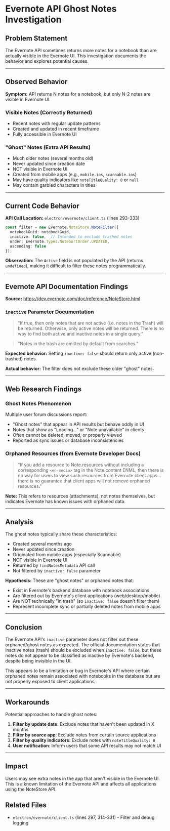# Evernote API Ghost Notes Investigation

## Problem Statement
The Evernote API sometimes returns more notes for a notebook than are actually visible in the Evernote UI. This investigation documents the behavior and explores potential causes.

---

## Observed Behavior

**Symptom:** API returns N notes for a notebook, but only N-2 notes are visible in Evernote UI.

### Visible Notes (Correctly Returned)
- Recent notes with regular update patterns
- Created and updated in recent timeframe
- Fully accessible in Evernote UI

### "Ghost" Notes (Extra API Results)
- Much older notes (several months old)
- Never updated since creation date
- NOT visible in Evernote UI
- Created from mobile apps (e.g., `mobile.ios`, `scannable.ios`)
- May have quality indicators like `noteTitleQuality: 0` or `null`
- May contain garbled characters in titles

---

## Current Code Behavior

**API Call Location:** `electron/evernote/client.ts` (lines 293-333)

```typescript
const filter = new Evernote.NoteStore.NoteFilter({
  notebookGuid: notebookGuid,
  inactive: false,  // Intended to exclude trashed notes
  order: Evernote.Types.NoteSortOrder.UPDATED,
  ascending: false
});
```

**Observation:** The `Active` field is not populated by the API (returns `undefined`), making it difficult to filter these notes programmatically.

---

## Evernote API Documentation Findings

**Source:** https://dev.evernote.com/doc/reference/NoteStore.html

### `inactive` Parameter Documentation
> "If true, then only notes that are not active (i.e. notes in the Trash) will be returned. Otherwise, only active notes will be returned. There is no way to find both active and inactive notes in a single query."

> "Notes in the trash are omitted by default from searches."

**Expected behavior:** Setting `inactive: false` should return only active (non-trashed) notes.

**Actual behavior:** The filter does not exclude these older "ghost" notes.

---

## Web Research Findings

### Ghost Notes Phenomenon
Multiple user forum discussions report:
- "Ghost notes" that appear in API results but behave oddly in UI
- Notes that show as "Loading..." or "Note unavailable" in clients
- Often cannot be deleted, moved, or properly viewed
- Reported as sync issues or database inconsistencies

### Orphaned Resources (from Evernote Developer Docs)
> "If you add a resource to Note.resources without including a corresponding `<en-media>` tag in the Note.content ENML, then there is no way for users to view such resources from Evernote client apps... there is no guarantee that client apps will not remove orphaned resources."

**Note:** This refers to resources (attachments), not notes themselves, but indicates Evernote has known issues with orphaned data.

---

## Analysis

The ghost notes typically share these characteristics:
- Created several months ago
- Never updated since creation
- Originated from mobile apps (especially Scannable)
- NOT visible in Evernote UI
- Returned by `findNotesMetadata` API call
- Not filtered by `inactive: false` parameter

**Hypothesis:** These are "ghost notes" or orphaned notes that:
- Exist in Evernote's backend database with notebook associations
- Are filtered out by Evernote's client applications (web/desktop/mobile)
- Are NOT technically "in trash" (so `inactive: false` doesn't filter them)
- Represent incomplete sync or partially deleted notes from mobile apps

---

## Conclusion

The Evernote API's `inactive` parameter does not filter out these orphaned/ghost notes as expected. The official documentation states that inactive notes (trash) should be excluded when `inactive: false`, but these notes do not appear to be classified as inactive by Evernote's backend, despite being invisible in the UI.

This appears to be a limitation or bug in Evernote's API where certain orphaned notes remain associated with notebooks in the database but are not properly exposed to client applications.

---

## Workarounds

Potential approaches to handle ghost notes:
1. **Filter by update date**: Exclude notes that haven't been updated in X months
2. **Filter by source app**: Exclude notes from certain source applications
3. **Filter by quality indicators**: Exclude notes with `noteTitleQuality: 0`
4. **User notification**: Inform users that some API results may not match UI

---

## Impact

Users may see extra notes in the app that aren't visible in the Evernote UI. This is a known limitation of the Evernote API and affects all applications using the NoteStore API.

## Related Files
- `electron/evernote/client.ts` (lines 297, 314-331) - Filter and debug logging
